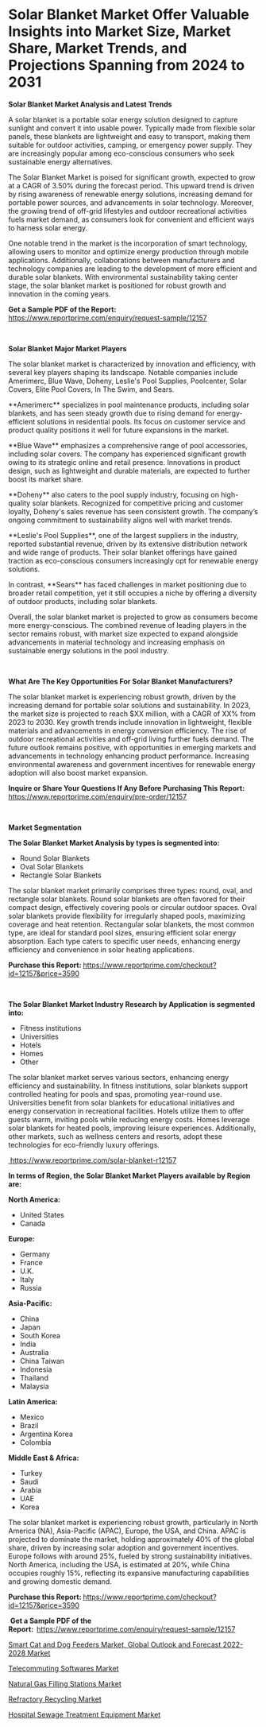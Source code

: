 <p><h1>Solar Blanket Market Offer Valuable Insights into Market Size, Market Share, Market Trends, and Projections Spanning from 2024 to 2031</h1></p><p><strong>Solar Blanket Market Analysis and Latest Trends</strong></p>
<p><p>A solar blanket is a portable solar energy solution designed to capture sunlight and convert it into usable power. Typically made from flexible solar panels, these blankets are lightweight and easy to transport, making them suitable for outdoor activities, camping, or emergency power supply. They are increasingly popular among eco-conscious consumers who seek sustainable energy alternatives.</p><p>The Solar Blanket Market is poised for significant growth, expected to grow at a CAGR of 3.50% during the forecast period. This upward trend is driven by rising awareness of renewable energy solutions, increasing demand for portable power sources, and advancements in solar technology. Moreover, the growing trend of off-grid lifestyles and outdoor recreational activities fuels market demand, as consumers look for convenient and efficient ways to harness solar energy.</p><p>One notable trend in the market is the incorporation of smart technology, allowing users to monitor and optimize energy production through mobile applications. Additionally, collaborations between manufacturers and technology companies are leading to the development of more efficient and durable solar blankets. With environmental sustainability taking center stage, the solar blanket market is positioned for robust growth and innovation in the coming years.</p></p>
<p><strong>Get a Sample PDF of the Report:&nbsp;</strong> <a href="https://www.reportprime.com/enquiry/request-sample/12157">https://www.reportprime.com/enquiry/request-sample/12157</a></p>
<p>&nbsp;</p>
<p><strong>Solar Blanket Major Market Players</strong></p>
<p><p>The solar blanket market is characterized by innovation and efficiency, with several key players shaping its landscape. Notable companies include Amerimerc, Blue Wave, Doheny, Leslie's Pool Supplies, Poolcenter, Solar Covers, Elite Pool Covers, In The Swim, and Sears.</p><p>**Amerimerc** specializes in pool maintenance products, including solar blankets, and has seen steady growth due to rising demand for energy-efficient solutions in residential pools. Its focus on customer service and product quality positions it well for future expansions in the market.</p><p>**Blue Wave** emphasizes a comprehensive range of pool accessories, including solar covers. The company has experienced significant growth owing to its strategic online and retail presence. Innovations in product design, such as lightweight and durable materials, are expected to further boost its market share.</p><p>**Doheny** also caters to the pool supply industry, focusing on high-quality solar blankets. Recognized for competitive pricing and customer loyalty, Doheny's sales revenue has seen consistent growth. The company’s ongoing commitment to sustainability aligns well with market trends.</p><p>**Leslie's Pool Supplies**, one of the largest suppliers in the industry, reported substantial revenue, driven by its extensive distribution network and wide range of products. Their solar blanket offerings have gained traction as eco-conscious consumers increasingly opt for renewable energy solutions.</p><p>In contrast, **Sears** has faced challenges in market positioning due to broader retail competition, yet it still occupies a niche by offering a diversity of outdoor products, including solar blankets. </p><p>Overall, the solar blanket market is projected to grow as consumers become more energy-conscious. The combined revenue of leading players in the sector remains robust, with market size expected to expand alongside advancements in material technology and increasing emphasis on sustainable energy solutions in the pool industry.</p></p>
<p>&nbsp;</p>
<p><strong>What Are The Key Opportunities For Solar Blanket Manufacturers?</strong></p>
<p><p>The solar blanket market is experiencing robust growth, driven by the increasing demand for portable solar solutions and sustainability. In 2023, the market size is projected to reach $XX million, with a CAGR of XX% from 2023 to 2030. Key growth trends include innovation in lightweight, flexible materials and advancements in energy conversion efficiency. The rise of outdoor recreational activities and off-grid living further fuels demand. The future outlook remains positive, with opportunities in emerging markets and advancements in technology enhancing product performance. Increasing environmental awareness and government incentives for renewable energy adoption will also boost market expansion.</p></p>
<p><strong>Inquire or Share Your Questions If Any Before Purchasing This Report:</strong> <a href="https://www.reportprime.com/enquiry/pre-order/12157">https://www.reportprime.com/enquiry/pre-order/12157</a></p>
<p>&nbsp;</p>
<p><strong>Market Segmentation</strong></p>
<p><strong>The Solar Blanket Market Analysis by types is segmented into:</strong></p>
<p><ul><li>Round Solar Blankets</li><li>Oval Solar Blankets</li><li>Rectangle Solar Blankets</li></ul></p>
<p><p>The solar blanket market primarily comprises three types: round, oval, and rectangle solar blankets. Round solar blankets are often favored for their compact design, effectively covering pools or circular outdoor spaces. Oval solar blankets provide flexibility for irregularly shaped pools, maximizing coverage and heat retention. Rectangular solar blankets, the most common type, are ideal for standard pool sizes, ensuring efficient solar energy absorption. Each type caters to specific user needs, enhancing energy efficiency and convenience in solar heating applications.</p></p>
<p><strong>Purchase this Report:&nbsp;</strong><a href="https://www.reportprime.com/checkout?id=12157&price=3590">https://www.reportprime.com/checkout?id=12157&price=3590</a></p>
<p>&nbsp;</p>
<p><strong>The Solar Blanket Market Industry Research by Application is segmented into:</strong></p>
<p><ul><li>Fitness institutions</li><li>Universities</li><li>Hotels</li><li>Homes</li><li>Other</li></ul></p>
<p><p>The solar blanket market serves various sectors, enhancing energy efficiency and sustainability. In fitness institutions, solar blankets support controlled heating for pools and spas, promoting year-round use. Universities benefit from solar blankets for educational initiatives and energy conservation in recreational facilities. Hotels utilize them to offer guests warm, inviting pools while reducing energy costs. Homes leverage solar blankets for heated pools, improving leisure experiences. Additionally, other markets, such as wellness centers and resorts, adopt these technologies for eco-friendly luxury offerings.</p></p>
<p><a href="https://www.reportprime.com/solar-blanket-r12157">&nbsp;https://www.reportprime.com/solar-blanket-r12157</a></p>
<p><strong>In terms of Region, the Solar Blanket Market Players available by Region are:</strong></p>
<p>
    <p> <strong> North America: </strong>
        <ul>
            <li>United States</li>
            <li>Canada</li>
        </ul>
        </p> 
    <p> <strong> Europe: </strong>
        <ul>
            <li>Germany</li>
            <li>France</li>
            <li>U.K.</li>
            <li>Italy</li>
            <li>Russia</li>
        </ul>
        </p> 
    <p> <strong> Asia-Pacific: </strong>
        <ul>
            <li>China</li>
            <li>Japan</li>
            <li>South Korea</li>
            <li>India</li>
            <li>Australia</li>
            <li>China Taiwan</li>
            <li>Indonesia</li>
            <li>Thailand</li>
            <li>Malaysia</li>
        </ul>
        </p> 
    <p> <strong> Latin America: </strong>
        <ul>
            <li>Mexico</li>
            <li>Brazil</li>
            <li>Argentina Korea</li>
            <li>Colombia</li>
        </ul>
        </p> 
    <p> <strong> Middle East & Africa: </strong>
        <ul>
            <li>Turkey</li>
            <li>Saudi</li>
            <li>Arabia</li>
            <li>UAE</li>
            <li>Korea</li>
        </ul>
    </p>
    </p>
<p><p>The solar blanket market is experiencing robust growth, particularly in North America (NA), Asia-Pacific (APAC), Europe, the USA, and China. APAC is projected to dominate the market, holding approximately 40% of the global share, driven by increasing solar adoption and government incentives. Europe follows with around 25%, fueled by strong sustainability initiatives. North America, including the USA, is estimated at 20%, while China occupies roughly 15%, reflecting its expansive manufacturing capabilities and growing domestic demand.</p></p>
<p><strong>Purchase this Report: </strong><a href="https://www.reportprime.com/checkout?id=12157&price=3590">https://www.reportprime.com/checkout?id=12157&price=3590</a></p>
<p>&nbsp;<strong>Get a Sample PDF of the Report:&nbsp;&nbsp;</strong><a href="https://www.reportprime.com/enquiry/request-sample/12157">https://www.reportprime.com/enquiry/request-sample/12157</a></p>
<p><strong></strong></p>
<p><p><a href="https://www.linkedin.com/pulse/smart-cat-dog-feeders-market-global-outlook-forecast-2022-2028-j4gzf?trackingId=ZbtTp1rWQTiIMpbqeLJ23g%3D%3D">Smart Cat and Dog Feeders Market, Global Outlook and Forecast 2022-2028 Market</a></p><p><a href="https://issuu.com/reportprime-2/docs/telecommuting-softwares-market-size_42298245cd7e16">Telecommuting Softwares Market</a></p><p><a href="https://medium.com/@tracey.skinner9085/strategic-roadmap-to-success-global-natural-gas-filling-stations-market-analysis-2024-2031-fc60fea635b2">Natural Gas Filling Stations Market</a></p><p><a href="https://medium.com/@tracey.skinner9085/global-refractory-recycling-market-status-2024-2031-and-forecast-by-region-product-end-use-d7c3c834a304">Refractory Recycling Market</a></p><p><a href="https://issuu.com/reportprime-2/docs/hospital-sewage-treatment-equipment_3a8af4163c392c">Hospital Sewage Treatment Equipment Market</a></p></p>